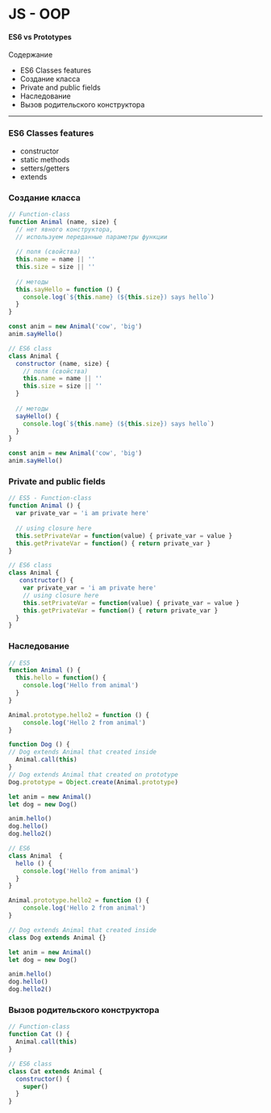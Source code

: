 # JS - OOP 
#### ES6 vs Prototypes

Содержание
* ES6 Classes features
* Создание класса
* Private and public fields
* Наследование 
* Вызов родительского конструктора

--- 


### ES6 Classes features
* constructor
* static methods
* setters/getters
* extends


### Создание класса
```js
// Function-class
function Animal (name, size) {
  // нет явного конструктора,
  // используем переданные параметры функции
  
  // поля (свойства)
  this.name = name || ''
  this.size = size || ''
  
  // методы
  this.sayHello = function () {
    console.log(`${this.name} (${this.size}) says hello`)
  }
}

const anim = new Animal('cow', 'big')
anim.sayHello()
```

```js
// ES6 class
class Animal {
  constructor (name, size) {
	// поля (свойства)
	this.name = name || ''
    this.size = size || ''
  }
  
  // методы
  sayHello() {
    console.log(`${this.name} (${this.size}) says hello`)
  }
}

const anim = new Animal('cow', 'big')
anim.sayHello()
```

### Private and public fields
```js
// ES5 - Function-class
function Animal () {
  var private_var = 'i am private here'
  
  // using closure here
  this.setPrivateVar = function(value) { private_var = value }
  this.getPrivateVar = function() { return private_var }
}
```

```js
// ES6 class
class Animal {
   constructor() {
    var private_var = 'i am private here'
    // using closure here
    this.setPrivateVar = function(value) { private_var = value }
    this.getPrivateVar = function() { return private_var }
  }
}
```


### Наследование 
```js
// ES5 
function Animal () {
  this.hello = function() {
    console.log('Hello from animal')
  }
}

Animal.prototype.hello2 = function () {
    console.log('Hello 2 from animal')
}

function Dog () {
// Dog extends Animal that created inside
  Animal.call(this)
}
// Dog extends Animal that created on prototype
Dog.prototype = Object.create(Animal.prototype)

let anim = new Animal()
let dog = new Dog()

anim.hello()
dog.hello()
dog.hello2()
```

```js
// ES6 
class Animal  {
  hello () {
    console.log('Hello from animal')
  }
}

Animal.prototype.hello2 = function () {
    console.log('Hello 2 from animal')
}

// Dog extends Animal that created inside
class Dog extends Animal {}

let anim = new Animal()
let dog = new Dog()

anim.hello()
dog.hello()
dog.hello2()
```

### Вызов родительского конструктора
```js
// Function-class
function Cat () {
  Animal.call(this) 
}
```

```js
// ES6 class
class Cat extends Animal {
  constructor() {
    super()
  }
}
```
